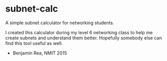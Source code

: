 # subnet-calc
A simple subnet calculator for networking students.

I created this calculator during my level 6 networking class to help me create subnets and understand them better.
Hopefully somebody else can find this tool useful as well.

- Benjamin Rea, NMIT 2015

